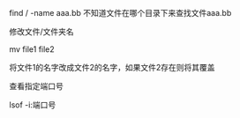 find / -name aaa.bb  不知道文件在哪个目录下来查找文件aaa.bb

修改文件/文件夹名

mv file1 file2

将文件1的名字改成文件2的名字，如果文件2存在则将其覆盖



查看指定端口号

lsof -i:端口号
